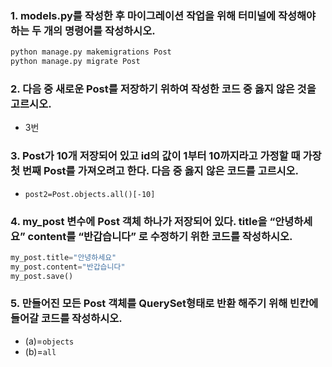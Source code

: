 ### 1.  models.py를 작성한 후 마이그레이션 작업을 위해 터미널에 작성해야 하는 두 개의 명령어를 작성하시오.

``` python
python manage.py makemigrations Post
python manage.py migrate Post
```



### 2. 다음 중 새로운 Post를 저장하기 위하여 작성한 코드 중 옳지 않은 것을 고르시오.

- 3번



### 3.  Post가 10개 저장되어 있고 id의 값이 1부터 10까지라고 가정할 때 가장 첫 번째 Post를 가져오려고 한다. 다음 중 옳지 않은 코드를 고르시오.

- `post2=Post.objects.all()[-10]`

### 4. my_post 변수에 Post 객체 하나가 저장되어 있다. title을 “안녕하세요” content를 “반갑습니다” 로 수정하기 위한 코드를 작성하시오.

```python
my_post.title="안녕하세요"
my_post.content="반갑습니다"
my_post.save()
```

### 5. 만들어진 모든 Post 객체를 QuerySet형태로 반환 해주기 위해 빈칸에 들어갈 코드를 작성하시오.

- (a)=`objects`
- (b)=`all`

